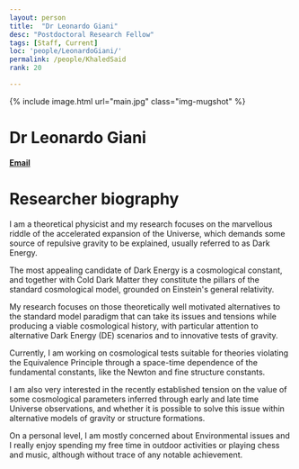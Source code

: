 ```yaml
---
layout: person
title:  "Dr Leonardo Giani"
desc: "Postdoctoral Research Fellow"
tags: [Staff, Current]
loc: 'people/LeonardoGiani/'
permalink: /people/KhaledSaid
rank: 20

---
```

 
{% include image.html url="main.jpg" class="img-mugshot" %}

<div class="text-center" markdown="1">

# Dr Leonardo Giani


[**Email**](mailto:l.giani@uq.edu.au)



</div>
 
# Researcher biography

I am a theoretical physicist and my research focuses on the marvellous riddle of the accelerated expansion of the Universe, 
which demands some source of repulsive gravity to be explained, usually referred to as Dark Energy. 

The most appealing candidate of Dark Energy is a cosmological constant, and together with Cold Dark Matter they constitute the pillars of the standard cosmological model, grounded on Einstein's general relativity.

My research focuses on those theoretically well motivated alternatives to the standard model paradigm that can take its issues 
and  tensions  while  producing  a  viable  cosmological  history, with  particular  attention  to alternative Dark Energy (DE) scenarios and to innovative tests of gravity.
 
Currently, I am working on cosmological tests suitable for theories violating the Equivalence Principle through a space-time dependence of the fundamental constants, like the Newton and fine structure constants.

I am also very interested in the recently established tension on the value of some cosmological parameters inferred through early and late time Universe observations, and whether it is possible to solve this issue within alternative models of gravity or structure formations.
 
On a personal level, I am mostly concerned about Environmental issues and I really enjoy spending my free time in outdoor activities or playing chess and music, although without trace of any notable achievement. 